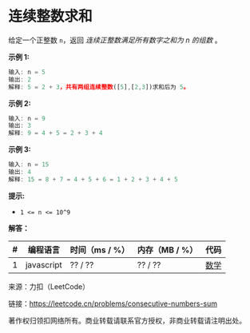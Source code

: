 # 连续整数求和

给定一个正整数 `n`，返回 *连续正整数满足所有数字之和为 n 的组数* 。

**示例 1:**

``` javascript
输入: n = 5
输出: 2
解释: 5 = 2 + 3，共有两组连续整数([5],[2,3])求和后为 5。
```

**示例 2:**

``` javascript
输入: n = 9
输出: 3
解释: 9 = 4 + 5 = 2 + 3 + 4
```

**示例 3:**

``` javascript
输入: n = 15
输出: 4
解释: 15 = 8 + 7 = 4 + 5 + 6 = 1 + 2 + 3 + 4 + 5
```

**提示:**

- `1 <= n <= 10^9​​​​​​​`

**解答：**

**#**|**编程语言**|**时间（ms / %）**|**内存（MB / %）**|**代码**
--|--|--|--|--
1|javascript|?? / ??|?? / ??|[数学](./javascript/ac_v1.js)

来源：力扣（LeetCode）

链接：https://leetcode.cn/problems/consecutive-numbers-sum

著作权归领扣网络所有。商业转载请联系官方授权，非商业转载请注明出处。
